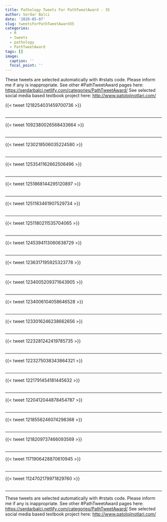 ```yaml
---
title: Pathology Tweets For PathTweetAward - 35
author: Serdar Balci
date: '2020-05-07'
slug: tweetsForPathTweetAward35
categories:
  - R
  - tweets
  - pathology
  - PathTweetAward
tags: []
image:
  caption: ''
  focal_point: ''
---
```



These tweets are selected automatically with #rstats code. Please inform me if any is inappropriate.
See other #PathTweetAward pages here: https://serdarbalci.netlify.com/categories/PathTweetAward/ 
See selected social media based textbook project here: http://www.patolojinotlari.com/

{{< tweet 1218254031459700736 >}}
<br>
<br>
<hr>
{{< tweet 1092380026568433664 >}}
<br>
<br>
<hr>
{{< tweet 1230218506035224580 >}}
<br>
<br>
<hr>
{{< tweet 1253541162662506496 >}}
<br>
<br>
<hr>
{{< tweet 1251868144295120897 >}}
<br>
<br>
<hr>
{{< tweet 1251183461907529734 >}}
<br>
<br>
<hr>
{{< tweet 1251180211535704065 >}}
<br>
<br>
<hr>
{{< tweet 1245394113060638729 >}}
<br>
<br>
<hr>
{{< tweet 1236317195925323778 >}}
<br>
<br>
<hr>
{{< tweet 1234005209371643905 >}}
<br>
<br>
<hr>
{{< tweet 1234006104058646528 >}}
<br>
<br>
<hr>
{{< tweet 1233016246238662656 >}}
<br>
<br>
<hr>
{{< tweet 1223281242419785735 >}}
<br>
<br>
<hr>
{{< tweet 1223275038343864321 >}}
<br>
<br>
<hr>
{{< tweet 1221791454181445632 >}}
<br>
<br>
<hr>
{{< tweet 1220412044878454787 >}}
<br>
<br>
<hr>
{{< tweet 1218556246074298368 >}}
<br>
<br>
<hr>
{{< tweet 1218209737466093569 >}}
<br>
<br>
<hr>
{{< tweet 1171906428870610945 >}}
<br>
<br>
<hr>
{{< tweet 1124702179971829760 >}}
<br>
<br>
<hr>


These tweets are selected automatically with #rstats code. Please inform me if any is inappropriate.
See other #PathTweetAward pages here: https://serdarbalci.netlify.com/categories/PathTweetAward/ 
See selected social media based textbook project here: http://www.patolojinotlari.com/
